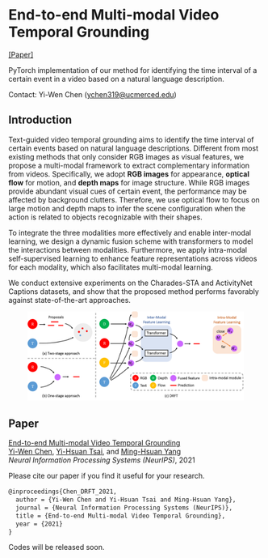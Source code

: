 # End-to-end Multi-modal Video Temporal Grounding

[[Paper]](https://arxiv.org/abs/2107.05624)

PyTorch implementation of our method for identifying the time interval of a certain event in a video based on a natural language description.

Contact: Yi-Wen Chen (ychen319@ucmerced.edu)

## Introduction

Text-guided video temporal grounding aims to identify the time interval of certain events based on natural language descriptions. Different from most existing methods that only consider RGB images as visual features, we propose a multi-modal framework to extract complementary information from videos. Specifically, we adopt **RGB images** for appearance, **optical flow** for motion, and **depth maps** for image structure. While RGB images provide abundant visual cues of certain event, the performance may be affected by background clutters. Therefore, we use optical flow to focus on large motion and depth maps to infer the scene configuration when the action is related to objects recognizable with their shapes.

To integrate the three modalities more effectively and enable inter-modal learning, we design a dynamic fusion scheme with transformers to model the interactions between modalities. Furthermore, we apply intra-modal self-supervised learning to enhance feature representations across videos for each modality, which also facilitates multi-modal learning.

We conduct extensive experiments on the Charades-STA and ActivityNet Captions datasets, and show that the proposed method performs favorably against state-of-the-art approaches.

<p align="center">
<img src="https://github.com/wenz116/DRFT/blob/main/figure/overview.png" width="85%">
</p>

## Paper

[End-to-end Multi-modal Video Temporal Grounding](https://arxiv.org/abs/2107.05624) <br />
[Yi-Wen Chen](https://wenz116.github.io/), [Yi-Hsuan Tsai](https://sites.google.com/site/yihsuantsai/home), and [Ming-Hsuan Yang](http://faculty.ucmerced.edu/mhyang/index.html) <br />
*Neural Information Processing Systems (NeurIPS)*, 2021 <br />

Please cite our paper if you find it useful for your research.

```
@inproceedings{Chen_DRFT_2021,
  author = {Yi-Wen Chen and Yi-Hsuan Tsai and Ming-Hsuan Yang},
  journal = {Neural Information Processing Systems (NeurIPS)},
  title = {End-to-end Multi-modal Video Temporal Grounding},
  year = {2021}
}
```

Codes will be released soon.
